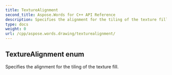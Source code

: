 ```yaml
---
title: TextureAlignment
second_title: Aspose.Words for C++ API Reference
description: Specifies the alignment for the tiling of the texture fill. 
type: docs
weight: 0
url: /cpp/aspose.words.drawing/texturealignment/
---
```

## TextureAlignment enum


Specifies the alignment for the tiling of the texture fill. 


